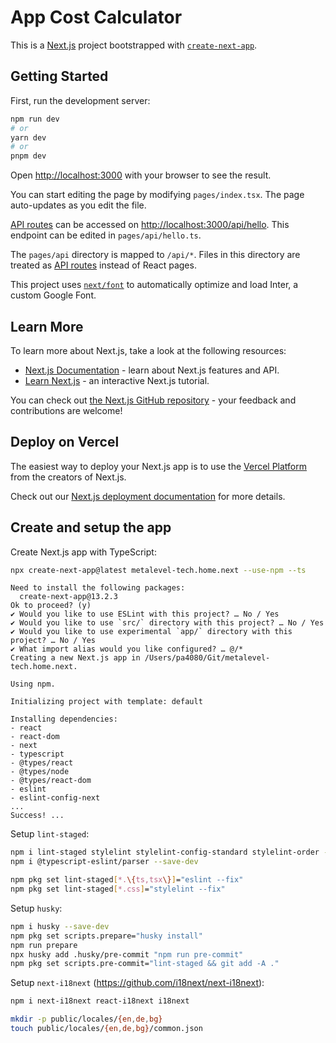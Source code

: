 # App Cost Calculator

This is a [Next.js](https://nextjs.org/) project bootstrapped with [`create-next-app`](https://github.com/vercel/next.js/tree/canary/packages/create-next-app).

## Getting Started

First, run the development server:

```bash
npm run dev
# or
yarn dev
# or
pnpm dev
```

Open [http://localhost:3000](http://localhost:3000) with your browser to see the result.

You can start editing the page by modifying `pages/index.tsx`. The page auto-updates as you edit the file.

[API routes](https://nextjs.org/docs/api-routes/introduction) can be accessed on [http://localhost:3000/api/hello](http://localhost:3000/api/hello). This endpoint can be edited in `pages/api/hello.ts`.

The `pages/api` directory is mapped to `/api/*`. Files in this directory are treated as [API routes](https://nextjs.org/docs/api-routes/introduction) instead of React pages.

This project uses [`next/font`](https://nextjs.org/docs/basic-features/font-optimization) to automatically optimize and load Inter, a custom Google Font.

## Learn More

To learn more about Next.js, take a look at the following resources:

- [Next.js Documentation](https://nextjs.org/docs) - learn about Next.js features and API.
- [Learn Next.js](https://nextjs.org/learn) - an interactive Next.js tutorial.

You can check out [the Next.js GitHub repository](https://github.com/vercel/next.js/) - your feedback and contributions are welcome!

## Deploy on Vercel

The easiest way to deploy your Next.js app is to use the [Vercel Platform](https://vercel.com/new?utm_medium=default-template&filter=next.js&utm_source=create-next-app&utm_campaign=create-next-app-readme) from the creators of Next.js.

Check out our [Next.js deployment documentation](https://nextjs.org/docs/deployment) for more details.

## Create and setup the app

Create Next.js app with TypeScript:

```bash
npx create-next-app@latest metalevel-tech.home.next --use-npm --ts
```

```shell
Need to install the following packages:
  create-next-app@13.2.3
Ok to proceed? (y) 
✔ Would you like to use ESLint with this project? … No / Yes
✔ Would you like to use `src/` directory with this project? … No / Yes
✔ Would you like to use experimental `app/` directory with this project? … No / Yes
✔ What import alias would you like configured? … @/*
Creating a new Next.js app in /Users/pa4080/Git/metalevel-tech.home.next.

Using npm.

Initializing project with template: default 

Installing dependencies:
- react
- react-dom
- next
- typescript
- @types/react
- @types/node
- @types/react-dom
- eslint
- eslint-config-next
...
Success! ...
```

Setup `lint-staged`:

```bash
npm i lint-staged stylelint stylelint-config-standard stylelint-order --save-dev
npm i @typescript-eslint/parser --save-dev
```

```bash
npm pkg set lint-staged[*.\{ts,tsx\}]="eslint --fix"
npm pkg set lint-staged[*.css]="stylelint --fix"
```

Setup `husky`:

```bash
npm i husky --save-dev
npm pkg set scripts.prepare="husky install"
npm run prepare
npx husky add .husky/pre-commit "npm run pre-commit"
npm pkg set scripts.pre-commit="lint-staged && git add -A ."
```

Setup `next-i18next` (<https://github.com/i18next/next-i18next>):

```bash
npm i next-i18next react-i18next i18next
```

```bash
mkdir -p public/locales/{en,de,bg}
touch public/locales/{en,de,bg}/common.json
```
